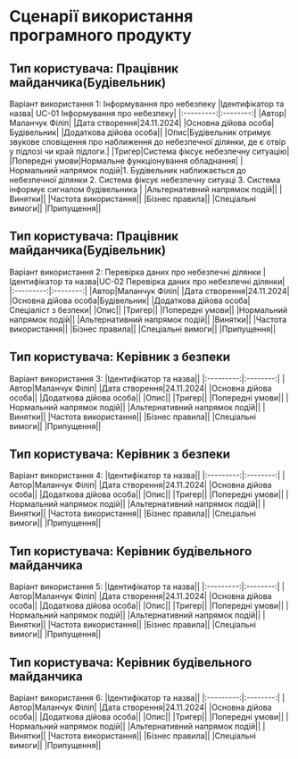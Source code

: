 # Сценарії використання програмного продукту
## Тип користувача: Працівник майданчика(Будівельник)
Варіант використання 1: Інформування про небезпеку
|Ідентифікатор та назва| UC-01 Інформування про небезпеку|
|:---------:|:--------:|
|Автор|Маланчук Філіп|
|Дата створення|24.11.2024|
|Основна дійова особа|Будівельник|
|Додаткова дійова особа||
|Опис|Будівельник отримує звукове сповіщення про наближення до небезпечної ділянки, де є отвір у підлозі чи край підлоги.|
|Тригер|Система фіксує небезпечну ситуацію|
|Попередні умови|Нормальне функціонування обладнання|
|Нормальний напрямок подій|1. Будівельник наближається до небезпечної ділянки
2. Система фіксує небезпечну ситуаці
3. Система інформує сигналом будівельника |
|Альтернативний напрямок подій||
|Винятки||
|Частота використання||
|Бізнес правила||
|Спеціальні вимоги||
|Припущення||

## Тип користувача: Працівник майданчика(Будівельник)
Варіант використання 2: Перевірка даних про небезпечні ділянки
|Ідентифікатор та назва|UC-02 Перевірка даних про небезпечні ділянки|
|:---------:|:--------:|
|Автор|Маланчук Філіп|
|Дата створення|24.11.2024|
|Основна дійова особа|Будівельник|
|Додаткова дійова особа|Спеціаліст з безпеки|
|Опис||
|Тригер||
|Попередні умови||
|Нормальний напрямок подій||
|Альтернативний напрямок подій||
|Винятки||
|Частота використання||
|Бізнес правила||
|Спеціальні вимоги||
|Припущення||

## Тип користувача: Керівник з безпеки
Варіант використання 3:
|Ідентифікатор та назва||
|:---------:|:--------:|
|Автор|Маланчук Філіп|
|Дата створення|24.11.2024|
|Основна дійова особа||
|Додаткова дійова особа||
|Опис||
|Тригер||
|Попередні умови||
|Нормальний напрямок подій||
|Альтернативний напрямок подій||
|Винятки||
|Частота використання||
|Бізнес правила||
|Спеціальні вимоги||
|Припущення||

## Тип користувача: Керівник з безпеки
Варіант використання 4:
|Ідентифікатор та назва||
|:---------:|:--------:|
|Автор|Маланчук Філіп|
|Дата створення|24.11.2024|
|Основна дійова особа||
|Додаткова дійова особа||
|Опис||
|Тригер||
|Попередні умови||
|Нормальний напрямок подій||
|Альтернативний напрямок подій||
|Винятки||
|Частота використання||
|Бізнес правила||
|Спеціальні вимоги||
|Припущення||

## Тип користувача: Керівник будівельного майданчика
Варіант використання 5:
|Ідентифікатор та назва||
|:---------:|:--------:|
|Автор|Маланчук Філіп|
|Дата створення|24.11.2024|
|Основна дійова особа||
|Додаткова дійова особа||
|Опис||
|Тригер||
|Попередні умови||
|Нормальний напрямок подій||
|Альтернативний напрямок подій||
|Винятки||
|Частота використання||
|Бізнес правила||
|Спеціальні вимоги||
|Припущення||

## Тип користувача: Керівник будівельного майданчика
Варіант використання 6:
|Ідентифікатор та назва||
|:---------:|:--------:|
|Автор|Маланчук Філіп|
|Дата створення|24.11.2024|
|Основна дійова особа||
|Додаткова дійова особа||
|Опис||
|Тригер||
|Попередні умови||
|Нормальний напрямок подій||
|Альтернативний напрямок подій||
|Винятки||
|Частота використання||
|Бізнес правила||
|Спеціальні вимоги||
|Припущення||
